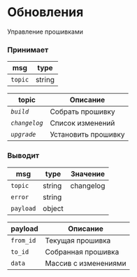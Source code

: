 # Обновления

Управление прошивками


### Принимает

| msg       | type
| ---       | ---
| `topic`   | string


| topic         | Описание
| ---           | ---
| *`build`*     | Собрать прошивку
| *`changelog`* | Список изменений
| *`upgrade`*   | Установить прошивку


### Выводит

| msg       | type      | Значение
| ---       | ---       | ---
| `topic`   | string    | changelog
| `error`   | string    |
| `payload` | object    |


| payload   | Описание
| ---       | ---
| `from_id` | Текущая прошивка
| `to_id`   | Собранная прошивка
| `data`    | Массив с изменениями
